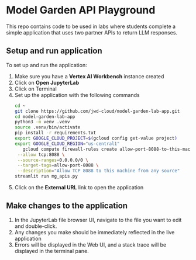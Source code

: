 # Model Garden API Playground

This repo contains code to be used in labs where students complete a simple
application that uses two partner APIs to return LLM responses.

## Setup and run application
To set up and run the application:

1. Make sure you have a **Vertex AI Workbench** instance created
2. Click on **Open JupyterLab**
3. Click on Terminal
4. Set up the application with the following commands
   ```bash
   cd ~
   git clone https://github.com/jwd-cloud/model-garden-lab-app.git
   cd model-garden-lab-app
   python3 -m venv .venv
   source .venv/bin/activate
   pip install -r requirements.txt
   export GOOGLE_CLOUD_PROJECT=$(gcloud config get-value project)
   export GOOGLE_CLOUD_REGION="us-central1"
      gcloud compute firewall-rules create allow-port-8088-to-this-machine \
    --allow tcp:8088 \
    --source-ranges=0.0.0.0/0 \
    --target-tags=allow-port-8088 \
    --description="Allow TCP 8088 to this machine from any source"
   streamlit run mg_apis.py
   ```
5. Click on the **External URL** link to open the application

## Make changes to the application

1. In the JupyterLab file browser UI, navigate to the file you want to edit and double-click.
2. Any changes you make should be immediately reflected in the live application
3. Errors will be displayed in the Web UI, and a stack trace will be displayed in the terminal pane.